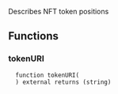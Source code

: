 Describes NFT token positions


## Functions
### tokenURI
```solidity
  function tokenURI(
  ) external returns (string)
```




